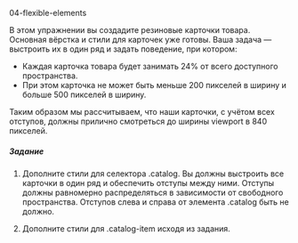 04-flexible-elements

В этом упражнении вы создадите резиновые карточки товара. Основная вёрстка и стили для карточек уже готовы. Ваша задача — выстроить их в один ряд и задать поведение, при котором:

* Каждая карточка товара будет занимать 24% от всего доступного пространства.
* При этом карточка не может быть меньше 200 пикселей в ширину и больше 500 пикселей в ширину.

Таким образом мы рассчитываем, что наши карточки, с учётом всех отступов, должны прилично смотреться до ширины viewport в 840 пикселей.

##### Задание

1. Дополните стили для селектора .catalog. Вы должны выстроить все карточки в один ряд и обеспечить отступы между ними. Отступы должны равномерно распределяться в зависимости от свободного пространства. Отступов слева и справа от элемента .catalog быть не должно.

2. Дополните стили для .catalog-item исходя из задания.